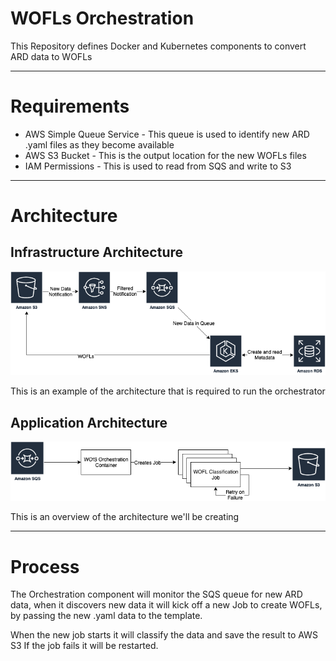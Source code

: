 # WOFLs Orchestration

This Repository defines Docker and Kubernetes components to convert ARD data to WOFLs

---
# Requirements

- AWS Simple Queue Service - This queue is used to identify new ARD .yaml files as they become available
- AWS S3 Bucket - This is the output location for the new WOFLs files
- IAM Permissions - This is used to read from SQS and write to S3

---
# Architecture
## Infrastructure Architecture

![infrastructure-architecture](img/orchestration-infrastructure.png)

This is an example of the architecture that is required to run the orchestrator

## Application Architecture

![application-architecture](img/orchestration-app.png)

This is an overview of the architecture we'll be creating


---
# Process

The Orchestration component will monitor the SQS queue for new ARD data, when it discovers new data it will kick off a new Job to create WOFLs, by passing the new .yaml data to the template.

When the new job starts it will classify the data and save the result to AWS S3
If the job fails it will be restarted.

